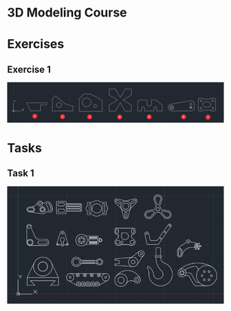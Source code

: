 # 3D Modeling Course 
# Exercises
## Exercise 1
<img src="https://github.com/NikolaTotev/3D-Modeling-Course/blob/master/RepoImages/Exercise_1_Completed.png?raw=true">

# Tasks
## Task 1
<img src="https://github.com/NikolaTotev/3D-Modeling-Course/blob/master/RepoImages/Task1_Models.png?raw=true">
